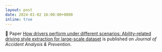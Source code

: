 ```yaml
---
layout: post
date: 2024-01-02 16:00:00+0800
inline: true
---
```


🎉 Paper <a href="https://doi.org/10.1016/j.aap.2023.107445">How drivers perform under different scenarios: Ability-related driving style extraction for large-scale dataset</a> is published on  <i>Journal of Accident Analysis & Prevention</i>.

